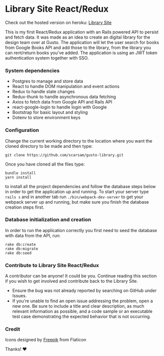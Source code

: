 # Library Site React/Redux
Check out the hosted version on heroku: [Library Site](https://gusto-library.herokuapp.com/login)

This is my first React/Redux application with an Rails powered API to persist and fetch data. It was made as an idea to create an digital library for the design team over at Gusto. The application will let the user search for books from Google Books API and add those to the library, from the library you can rent/return books you've added. The application is using an JWT token authentication system together with SSO.

### System dependencies
  - Postgres to manage and store data
  - React to handle DOM manipulation and event actions
  - Redux to handle state changes
  - Redux-thunk to handle asynchronous data fetching
  - Axios to fetch data from Google API and Rails API
  - react-google-login to handle login with Google
  - Bootstrap for basic layout and styling
  - Dotenv to store environment keys

### Configuration
Change the current working directory to the location where you want the cloned directory to be made and then type:
```
git clone https://github.com/scarsam/gusto-library.git
```
Once you have cloned all the files type:
```
bundle install
yarn install
```
to install all the project dependencies and follow the database steps below in order to get the application up and running. To start your server type `rails s` and in another tab run `./bin/webpack-dev-server` to get your webpack server up and running, but make sure you finish the database creation steps first.
  
### Database initialization and creation
In order to run the application correctly you first need to seed the database with data from the API, run:
```
rake db:create
rake db:migrate
rake db:seed
```

### Contribute to Library Site React/Redux
A contributor can be anyone! It could be you. Continue reading this section if
you wish to get involved and contribute back to the Library Site.
- Ensure the bug was not already reported by searching on GitHub under Issues.
- If you're unable to find an open issue addressing the problem, open a new one. Be sure to include a title and clear description, as much relevant information as possible, and a code sample or an executable test case demonstrating the expected behavior that is not occurring.

### Credit
Icons designed by [Freepik](https://www.flaticon.com/packs/education-elements-3) from Flaticon


Thanks! :heart:
